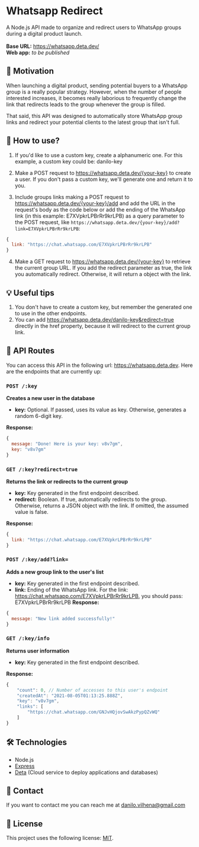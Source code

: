 # Whatsapp Redirect
A Node.js API made to organize and redirect users to WhatsApp groups during a digital product launch.    
<br>
**Base URL:** https://whatsapp.deta.dev/  
**Web app:** _to be published_

## 🧐 Motivation
When launching a digital product, sending potential buyers to a WhatsApp group is a really popular strategy. However, when the number of people interested increases, it becomes really laborious to frequently change the link that redirects leads to the group whenever the group is filled. 

That said, this API was designed to automatically store WhatsApp group links and redirect your potential clients to the latest group that isn't full.

## 🔢 How to use?
1. If you'd like to use a custom key, create a alphanumeric one. For this example, a custom key could be: danilo-key

1. Make a POST request to https://whatsapp.deta.dev/{your-key} to create a user. If you don't pass a custom key, we'll generate one and return it to you.

1. Include groups links making a POST request to https://whatsapp.deta.dev/{your-key}/add and add the URL in the request's body as the code below or add the ending of the WhatsApp link (in this example: E7XVpkrLPBrRr9krLPB) as a query parameter to the POST request, like `https://whatsapp.deta.dev/{your-key}/add?link=E7XVpkrLPBrRr9krLPB`:
```js
{
  link: "https://chat.whatsapp.com/E7XVpkrLPBrRr9krLPB"
}
```

4. Make a GET request to https://whatsapp.deta.dev/{your-key} to retrieve the current group URL. If you add the redirect parameter as true, the link you automatically redirect. Otherwise, it will return a object with the link.

## 💡 Useful tips
1. You don't have to create a custom key, but remember the generated one to use in the other endpoints.
1. You can add https://whatsapp.deta.dev/danilo-key&redirect=true directly in the href property, because it will redirect to the current group link.


## 🤖 API Routes
You can access this API in the following url: https://whatsapp.deta.dev. Here are the endpoints that are currently up:

### `POST /:key`  
**Creates a new user in the database**  
- **key:** Optional. If passed, uses its value as key. Otherwise, generates a random 6-digit key.  
  
**Response:**  
```js
{
  message: "Done! Here is your key: v8v7gm",
  key: "v8v7gm"
}
```

### `GET /:key?redirect=true`  
**Returns the link or redirects to the current group**  
- **key:** Key generated in the first endpoint described.
- **redirect:** Boolean. If true, automatically redirects to the group. Otherwise, returns a JSON object with the link. If omitted, the assumed value is false.

**Response:**  
```js
{
  link: "https://chat.whatsapp.com/E7XVpkrLPBrRr9krLPB"
}
```

### `POST /:key/add?link=`  
**Adds a new group link to the user's list**  
- **key:** Key generated in the first endpoint described.
- **link:** Ending of the WhatsApp link. For the link: https://chat.whatsapp.com/E7XVpkrLPBrRr9krLPB, you should pass: E7XVpkrLPBrRr9krLPB
**Response:**  
```js
{
  message: "New link added successfully!"
}
```

### `GET /:key/info`  
**Returns user information**  
- **key:** Key generated in the first endpoint described.

**Response:**  
```js
{
    "count": 0, // Number of accesses to this user's endpoint 
    "createdAt": "2021-08-05T01:13:25.888Z", 
    "key": "v8v7gm",
    "links": [
        "https://chat.whatsapp.com/GNJvHQjovSwAkzPypQZvWQ"
    ]
}
```

## 🛠 Technologies

- Node.js 
- <a href="https://expressjs.com">Express</a> 
- <a href="https://www.deta.sh">Deta</a> (Cloud service to deploy applications and databases)

## 👋 Contact
If you want to contact me you can reach me at danilo.vilhena@gmail.com

## 📙 License
This project uses the following license: <a href="https://github.com/danilovilhena/whatsapp-redirect/blob/main/LICENSE">MIT</a>.
